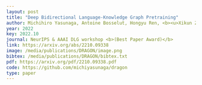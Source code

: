 ```yaml
--- 
layout: post
title: "Deep Bidirectional Language-Knowledge Graph Pretraining"
author: Michihiro Yasunaga, Antoine Bosselut, Hongyu Ren, <b><u>Xikun Zhang</u></b>, Christopher D Manning, Percy Liang*, Jure Leskovec* (*equal contribution)
year: 2022
key: 2022.10
journal: NeurIPS & AAAI DLG workshop <b>(Best Paper Award)</b>
link: https://arxiv.org/abs/2210.09338
image: /media/publications/DRAGON/image.png
bibtex: /media/publications/DRAGON/bibtex.txt
pdf: https://arxiv.org/pdf/2210.09338.pdf
code: https://github.com/michiyasunaga/dragon
type: paper
---
```

